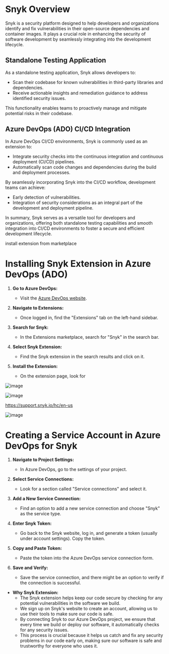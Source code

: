 # Snyk Overview

Snyk is a security platform designed to help developers and organizations identify and fix vulnerabilities in their open-source dependencies and container images. It plays a crucial role in enhancing the security of software development by seamlessly integrating into the development lifecycle.

## Standalone Testing Application

As a standalone testing application, Snyk allows developers to:

- Scan their codebase for known vulnerabilities in third-party libraries and dependencies.
- Receive actionable insights and remediation guidance to address identified security issues.

This functionality enables teams to proactively manage and mitigate potential risks in their codebase.

## Azure DevOps (ADO) CI/CD Integration

In Azure DevOps CI/CD environments, Snyk is commonly used as an extension to:

- Integrate security checks into the continuous integration and continuous deployment (CI/CD) pipelines.
- Automatically scan code changes and dependencies during the build and deployment processes.

By seamlessly incorporating Snyk into the CI/CD workflow, development teams can achieve:

- Early detection of vulnerabilities.
- Integration of security considerations as an integral part of the development and deployment pipeline.

In summary, Snyk serves as a versatile tool for developers and organizations, offering both standalone testing capabilities and smooth integration into CI/CD environments to foster a secure and efficient development lifecycle.


install extension from marketplace

# Installing Snyk Extension in Azure DevOps (ADO)

1. **Go to Azure DevOps:**
   - Visit the [Azure DevOps website](https://dev.azure.com/).

2. **Navigate to Extensions:**
   - Once logged in, find the "Extensions" tab on the left-hand sidebar.

3. **Search for Snyk:**
   - In the Extensions marketplace, search for "Snyk" in the search bar.

4. **Select Snyk Extension:**
   - Find the Snyk extension in the search results and click on it.

5. **Install the Extension:**
   - On the extension page, look for 

![image](https://github.com/mindmotivate/ADO_Basic_Pipeline/assets/130941970/5c1b592e-ff45-4e70-b307-a6b7de1fae44)

![image](https://github.com/mindmotivate/ADO_Basic_Pipeline/assets/130941970/7524cf96-1cd5-4aad-97e6-4a5e9eee75c7)



https://support.snyk.io/hc/en-us

![image](https://github.com/mindmotivate/ADO_Basic_Pipeline/assets/130941970/ac3c2d33-9bd1-4101-aa99-da339083fb69)


# Creating a Service Account in Azure DevOps for Snyk

1. **Navigate to Project Settings:**
   - In Azure DevOps, go to the settings of your project.

2. **Select Service Connections:**
   - Look for a section called "Service connections" and select it.

3. **Add a New Service Connection:**
   - Find an option to add a new service connection and choose "Snyk" as the service type.

4. **Enter Snyk Token:**
   - Go back to the Snyk website, log in, and generate a token (usually under account settings). Copy the token.

5. **Copy and Paste Token:**
   - Paste the token into the Azure DevOps service connection form.

6. **Save and Verify:**
   - Save the service connection, and there might be an option to verify if the connection is successful.


- **Why Snyk Extension:**
  - The Snyk extension helps keep our code secure by checking for any potential vulnerabilities in the software we build.
  - We sign up on Snyk's website to create an account, allowing us to use their tools to make sure our code is safe.
  - By connecting Snyk to our Azure DevOps project, we ensure that every time we build or deploy our software, it automatically checks for any security issues.
  - This process is crucial because it helps us catch and fix any security problems in our code early on, making sure our software is safe and trustworthy for everyone who uses it.
